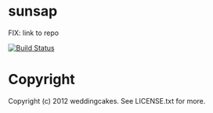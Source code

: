 # sunsap

FIX: link to repo

[![Build Status](https://travis-ci.org/weddingcakes/sunsap.png?branch=master)](https://travis-ci.org/weddingcakes/sunsap) 
# Copyright
Copyright (c) 2012 weddingcakes. See LICENSE.txt for more.
